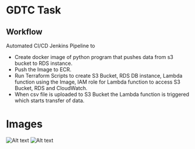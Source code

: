 # GDTC Task


## Workflow
Automated CI/CD Jenkins Pipeline to 
- Create docker image of python program that pushes data from s3 bucket to RDS instance.
- Push the Image to ECR.
- Run Terraform Scripts to create S3 Bucket, RDS DB instance, Lambda function using the Image, IAM role for Lambda function to access S3 Bucket, RDS and CloudWatch.
- When csv file is uploaded to S3 Bucket the Lambda function is triggered which starts transfer of data.

# Images

![Alt text](https://drive.google.com/file/d/1N-C7GrKltBbRH9mZ1WwGoluXLGRtYUn3/view?usp=drive_link "a title")
![Alt text](https://drive.google.com/file/d/1zxk-K24q02S2_TEIQ0VT7Pk3dGN-aOCe/view?usp=sharing "a title")